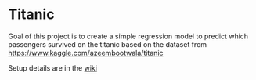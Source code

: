 # Titanic
Goal of this project is to create a simple regression model to predict which passengers survived on the titanic based on the dataset from https://www.kaggle.com/azeembootwala/titanic

Setup details are in the [wiki](https://github.com/raj140916/Titanic/wiki)
